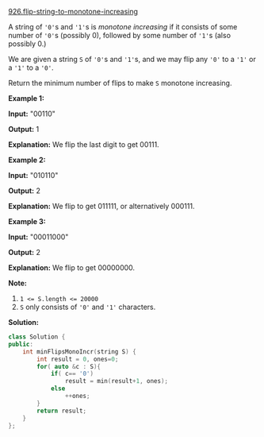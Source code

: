 [926.flip-string-to-monotone-increasing](https://leetcode.com/problems/flip-string-to-monotone-increasing/)  

A string of `'0'`s and `'1'`s is _monotone increasing_ if it consists of some number of `'0'`s (possibly 0), followed by some number of `'1'`s (also possibly 0.)

We are given a string `S` of `'0'`s and `'1'`s, and we may flip any `'0'` to a `'1'` or a `'1'` to a `'0'`.

Return the minimum number of flips to make `S` monotone increasing.

**Example 1:**

  
**Input:** "00110"
  
**Output:** 1
  
**Explanation:** We flip the last digit to get 00111.
  

**Example 2:**

  
**Input:** "010110"
  
**Output:** 2
  
**Explanation:** We flip to get 011111, or alternatively 000111.
  

**Example 3:**

  
**Input:** "00011000"
  
**Output:** 2
  
**Explanation:** We flip to get 00000000.
  

**Note:**

1.  `1 <= S.length <= 20000`
2.  `S` only consists of `'0'` and `'1'` characters.  



**Solution:**  

```cpp
class Solution {
public:
    int minFlipsMonoIncr(string S) {
        int result = 0, ones=0;
        for( auto &c : S){
            if( c== '0')
                result = min(result+1, ones);
            else
                ++ones;
        }
        return result;
    }
};
```
      